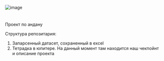 ![image](https://github.com/GOOOOAAAALLL/ANDAN_PUBG-Ehh/assets/169695656/3ce57c76-7d5a-4341-bb67-1fce2f7a2a75)
# 
Проект по андану

Структура репозитария:
 1. Запарсенный датасет, сохраненный в excel
 2. Тетрадка в юпитере. На данный момент там находится наш чекпойнт и описание проекта
